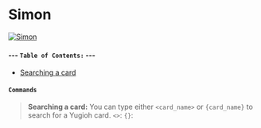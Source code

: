 # Simon

[![Simon](http://i.imgur.com/OPU9N1O.png)](https://nodesource.com/products/nsolid)

#### --- **`Table of Contents:`** ---
- [Searching a card](#**`Commands`**)

#### **`Commands`**
>**Searching a card:**
You can type either `<card_name>` or `{card_name}` to search for a Yugioh card.
`<>`:
`{}`:
